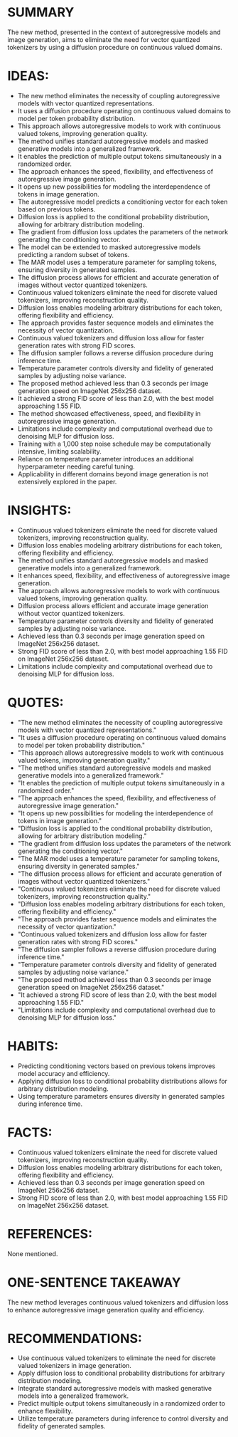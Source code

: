 # SUMMARY
The new method, presented in the context of autoregressive models and image generation, aims to eliminate the need for vector quantized tokenizers by using a diffusion procedure on continuous valued domains.

# IDEAS:
- The new method eliminates the necessity of coupling autoregressive models with vector quantized representations.
- It uses a diffusion procedure operating on continuous valued domains to model per token probability distribution.
- This approach allows autoregressive models to work with continuous valued tokens, improving generation quality.
- The method unifies standard autoregressive models and masked generative models into a generalized framework.
- It enables the prediction of multiple output tokens simultaneously in a randomized order.
- The approach enhances the speed, flexibility, and effectiveness of autoregressive image generation.
- It opens up new possibilities for modeling the interdependence of tokens in image generation.
- The autoregressive model predicts a conditioning vector for each token based on previous tokens.
- Diffusion loss is applied to the conditional probability distribution, allowing for arbitrary distribution modeling.
- The gradient from diffusion loss updates the parameters of the network generating the conditioning vector.
- The model can be extended to masked autoregressive models predicting a random subset of tokens.
- The MAR model uses a temperature parameter for sampling tokens, ensuring diversity in generated samples.
- The diffusion process allows for efficient and accurate generation of images without vector quantized tokenizers.
- Continuous valued tokenizers eliminate the need for discrete valued tokenizers, improving reconstruction quality.
- Diffusion loss enables modeling arbitrary distributions for each token, offering flexibility and efficiency.
- The approach provides faster sequence models and eliminates the necessity of vector quantization.
- Continuous valued tokenizers and diffusion loss allow for faster generation rates with strong FID scores.
- The diffusion sampler follows a reverse diffusion procedure during inference time.
- Temperature parameter controls diversity and fidelity of generated samples by adjusting noise variance.
- The proposed method achieved less than 0.3 seconds per image generation speed on ImageNet 256x256 dataset.
- It achieved a strong FID score of less than 2.0, with the best model approaching 1.55 FID.
- The method showcased effectiveness, speed, and flexibility in autoregressive image generation.
- Limitations include complexity and computational overhead due to denoising MLP for diffusion loss.
- Training with a 1,000 step noise schedule may be computationally intensive, limiting scalability.
- Reliance on temperature parameter introduces an additional hyperparameter needing careful tuning.
- Applicability in different domains beyond image generation is not extensively explored in the paper.

# INSIGHTS:
- Continuous valued tokenizers eliminate the need for discrete valued tokenizers, improving reconstruction quality.
- Diffusion loss enables modeling arbitrary distributions for each token, offering flexibility and efficiency.
- The method unifies standard autoregressive models and masked generative models into a generalized framework.
- It enhances speed, flexibility, and effectiveness of autoregressive image generation.
- The approach allows autoregressive models to work with continuous valued tokens, improving generation quality.
- Diffusion process allows efficient and accurate image generation without vector quantized tokenizers.
- Temperature parameter controls diversity and fidelity of generated samples by adjusting noise variance.
- Achieved less than 0.3 seconds per image generation speed on ImageNet 256x256 dataset.
- Strong FID score of less than 2.0, with best model approaching 1.55 FID on ImageNet 256x256 dataset.
- Limitations include complexity and computational overhead due to denoising MLP for diffusion loss.

# QUOTES:
- "The new method eliminates the necessity of coupling autoregressive models with vector quantized representations."
- "It uses a diffusion procedure operating on continuous valued domains to model per token probability distribution."
- "This approach allows autoregressive models to work with continuous valued tokens, improving generation quality."
- "The method unifies standard autoregressive models and masked generative models into a generalized framework."
- "It enables the prediction of multiple output tokens simultaneously in a randomized order."
- "The approach enhances the speed, flexibility, and effectiveness of autoregressive image generation."
- "It opens up new possibilities for modeling the interdependence of tokens in image generation."
- "Diffusion loss is applied to the conditional probability distribution, allowing for arbitrary distribution modeling."
- "The gradient from diffusion loss updates the parameters of the network generating the conditioning vector."
- "The MAR model uses a temperature parameter for sampling tokens, ensuring diversity in generated samples."
- "The diffusion process allows for efficient and accurate generation of images without vector quantized tokenizers."
- "Continuous valued tokenizers eliminate the need for discrete valued tokenizers, improving reconstruction quality."
- "Diffusion loss enables modeling arbitrary distributions for each token, offering flexibility and efficiency."
- "The approach provides faster sequence models and eliminates the necessity of vector quantization."
- "Continuous valued tokenizers and diffusion loss allow for faster generation rates with strong FID scores."
- "The diffusion sampler follows a reverse diffusion procedure during inference time."
- "Temperature parameter controls diversity and fidelity of generated samples by adjusting noise variance."
- "The proposed method achieved less than 0.3 seconds per image generation speed on ImageNet 256x256 dataset."
- "It achieved a strong FID score of less than 2.0, with the best model approaching 1.55 FID."
- "Limitations include complexity and computational overhead due to denoising MLP for diffusion loss."

# HABITS:
- Predicting conditioning vectors based on previous tokens improves model accuracy and efficiency.
- Applying diffusion loss to conditional probability distributions allows for arbitrary distribution modeling.
- Using temperature parameters ensures diversity in generated samples during inference time.

# FACTS:
- Continuous valued tokenizers eliminate the need for discrete valued tokenizers, improving reconstruction quality.
- Diffusion loss enables modeling arbitrary distributions for each token, offering flexibility and efficiency.
- Achieved less than 0.3 seconds per image generation speed on ImageNet 256x256 dataset.
- Strong FID score of less than 2.0, with best model approaching 1.55 FID on ImageNet 256x256 dataset.

# REFERENCES:
None mentioned.

# ONE-SENTENCE TAKEAWAY
The new method leverages continuous valued tokenizers and diffusion loss to enhance autoregressive image generation quality and efficiency.

# RECOMMENDATIONS:
- Use continuous valued tokenizers to eliminate the need for discrete valued tokenizers in image generation.
- Apply diffusion loss to conditional probability distributions for arbitrary distribution modeling.
- Integrate standard autoregressive models with masked generative models into a generalized framework.
- Predict multiple output tokens simultaneously in a randomized order to enhance flexibility.
- Utilize temperature parameters during inference to control diversity and fidelity of generated samples.